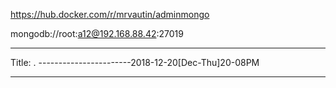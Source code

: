 
https://hub.docker.com/r/mrvautin/adminmongo

mongodb://root:a12@192.168.88.42:27019



----------------------------------------------------
Title:  .
-----------------------2018-12-20[Dec-Thu]20-08PM



----------------------------------------------------
